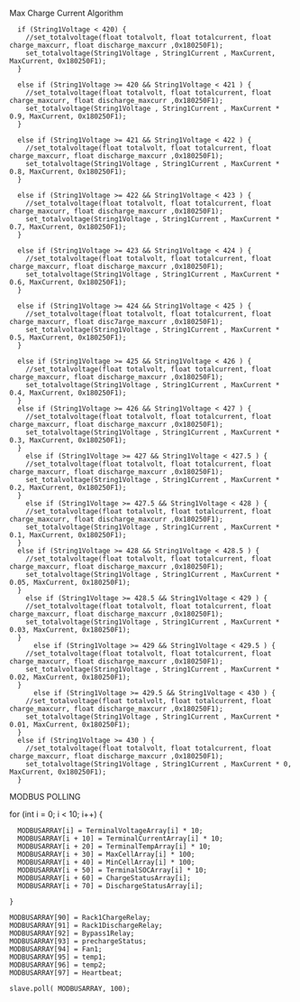 Max Charge Current Algorithm

      if (String1Voltage < 420) {
        //set_totalvoltage(float totalvolt, float totalcurrent, float charge_maxcurr, float discharge_maxcurr ,0x180250F1);
        set_totalvoltage(String1Voltage , String1Current , MaxCurrent, MaxCurrent, 0x180250F1);
      }
      
      else if (String1Voltage >= 420 && String1Voltage < 421 ) {
        //set_totalvoltage(float totalvolt, float totalcurrent, float charge_maxcurr, float discharge_maxcurr ,0x180250F1);
        set_totalvoltage(String1Voltage , String1Current , MaxCurrent * 0.9, MaxCurrent, 0x180250F1);
      }

      else if (String1Voltage >= 421 && String1Voltage < 422 ) {
        //set_totalvoltage(float totalvolt, float totalcurrent, float charge_maxcurr, float discharge_maxcurr ,0x180250F1);
        set_totalvoltage(String1Voltage , String1Current , MaxCurrent * 0.8, MaxCurrent, 0x180250F1);
      }

      else if (String1Voltage >= 422 && String1Voltage < 423 ) {
        //set_totalvoltage(float totalvolt, float totalcurrent, float charge_maxcurr, float discharge_maxcurr ,0x180250F1);
        set_totalvoltage(String1Voltage , String1Current , MaxCurrent * 0.7, MaxCurrent, 0x180250F1);
      }

      else if (String1Voltage >= 423 && String1Voltage < 424 ) {
        //set_totalvoltage(float totalvolt, float totalcurrent, float charge_maxcurr, float discharge_maxcurr ,0x180250F1);
        set_totalvoltage(String1Voltage , String1Current , MaxCurrent * 0.6, MaxCurrent, 0x180250F1);
      }

      else if (String1Voltage >= 424 && String1Voltage < 425 ) {
        //set_totalvoltage(float totalvolt, float totalcurrent, float charge_maxcurr, float disc7arge_maxcurr ,0x180250F1);
        set_totalvoltage(String1Voltage , String1Current , MaxCurrent * 0.5, MaxCurrent, 0x180250F1);
      }

      else if (String1Voltage >= 425 && String1Voltage < 426 ) {
        //set_totalvoltage(float totalvolt, float totalcurrent, float charge_maxcurr, float discharge_maxcurr ,0x180250F1);
        set_totalvoltage(String1Voltage , String1Current , MaxCurrent * 0.4, MaxCurrent, 0x180250F1);
      }
      else if (String1Voltage >= 426 && String1Voltage < 427 ) {
        //set_totalvoltage(float totalvolt, float totalcurrent, float charge_maxcurr, float discharge_maxcurr ,0x180250F1);
        set_totalvoltage(String1Voltage , String1Current , MaxCurrent * 0.3, MaxCurrent, 0x180250F1);
      }
        else if (String1Voltage >= 427 && String1Voltage < 427.5 ) {
        //set_totalvoltage(float totalvolt, float totalcurrent, float charge_maxcurr, float discharge_maxcurr ,0x180250F1);
        set_totalvoltage(String1Voltage , String1Current , MaxCurrent * 0.2, MaxCurrent, 0x180250F1);
      }
        else if (String1Voltage >= 427.5 && String1Voltage < 428 ) {
        //set_totalvoltage(float totalvolt, float totalcurrent, float charge_maxcurr, float discharge_maxcurr ,0x180250F1);
        set_totalvoltage(String1Voltage , String1Current , MaxCurrent * 0.1, MaxCurrent, 0x180250F1);
      }
      else if (String1Voltage >= 428 && String1Voltage < 428.5 ) {
        //set_totalvoltage(float totalvolt, float totalcurrent, float charge_maxcurr, float discharge_maxcurr ,0x180250F1);
        set_totalvoltage(String1Voltage , String1Current , MaxCurrent * 0.05, MaxCurrent, 0x180250F1);
      }
        else if (String1Voltage >= 428.5 && String1Voltage < 429 ) {
        //set_totalvoltage(float totalvolt, float totalcurrent, float charge_maxcurr, float discharge_maxcurr ,0x180250F1);
        set_totalvoltage(String1Voltage , String1Current , MaxCurrent * 0.03, MaxCurrent, 0x180250F1);
      }
          else if (String1Voltage >= 429 && String1Voltage < 429.5 ) {
        //set_totalvoltage(float totalvolt, float totalcurrent, float charge_maxcurr, float discharge_maxcurr ,0x180250F1);
        set_totalvoltage(String1Voltage , String1Current , MaxCurrent * 0.02, MaxCurrent, 0x180250F1);
      }
          else if (String1Voltage >= 429.5 && String1Voltage < 430 ) {
        //set_totalvoltage(float totalvolt, float totalcurrent, float charge_maxcurr, float discharge_maxcurr ,0x180250F1);
        set_totalvoltage(String1Voltage , String1Current , MaxCurrent * 0.01, MaxCurrent, 0x180250F1);
      }
      else if (String1Voltage >= 430 ) {
        //set_totalvoltage(float totalvolt, float totalcurrent, float charge_maxcurr, float discharge_maxcurr ,0x180250F1);
        set_totalvoltage(String1Voltage , String1Current , MaxCurrent * 0, MaxCurrent, 0x180250F1);
      }


MODBUS POLLING



   for (int i = 0; i < 10; i++) {

      MODBUSARRAY[i] = TerminalVoltageArray[i] * 10;
      MODBUSARRAY[i + 10] = TerminalCurrentArray[i] * 10;
      MODBUSARRAY[i + 20] = TerminalTempArray[i] * 10;
      MODBUSARRAY[i + 30] = MaxCellArray[i] * 100;
      MODBUSARRAY[i + 40] = MinCellArray[i] * 100;
      MODBUSARRAY[i + 50] = TerminalSOCArray[i] * 10;
      MODBUSARRAY[i + 60] = ChargeStatusArray[i];
      MODBUSARRAY[i + 70] = DischargeStatusArray[i];
      
    }

    MODBUSARRAY[90] = Rack1ChargeRelay;
    MODBUSARRAY[91] = Rack1DischargeRelay;
    MODBUSARRAY[92] = Bypass1Relay;
    MODBUSARRAY[93] = prechargeStatus;
    MODBUSARRAY[94] = Fan1;
    MODBUSARRAY[95] = temp1;
    MODBUSARRAY[96] = temp2;
    MODBUSARRAY[97] = Heartbeat;

    slave.poll( MODBUSARRAY, 100);
